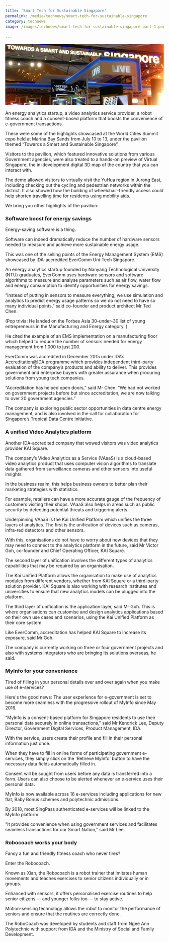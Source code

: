 ```yaml
---
title: 'Smart Tech for Sustainable Singapore'
permalink: /media/technews/smart-tech-for-sustainable-singapore
category: technews
image: /images/technews/smart-tech-for-sustainable-singapore-part-1.png

---
```



![Smart Tech for Sustainable Singapore](/images/technews/smart-tech-for-sustainable-singapore-part-1.png)

An energy analytics startup, a video analytics service provider, a robot fitness coach and a consent-based platform that boosts the convenience of e-government transactions.

These were some of the highlights showcased at the World Cities Summit expo held at Marina Bay Sands from July 10 to 13, under the pavilion themed “Towards a Smart and Sustainable Singapore”.

Visitors to the pavilion, which featured innovative solutions from various Government agencies, were also treated to a hands-on preview of Virtual Singapore, the in-development digital 3D map of the country that you can interact with. 

The demo allowed visitors to virtually visit the YuHua region in Jurong East, including checking out the cycling and pedestrian networks within the district. It also showed how the building of wheelchair-friendly access could help shorten travelling time for residents using mobility aids.

We bring you other highlights of the pavilion:

### **Software boost for energy savings**
Energy-saving software is a thing.

Software can indeed dramatically reduce the number of hardware sensors needed to measure and achieve more sustainable energy usage. 

This was one of the selling points of the Energy Management System (EMS) showcased by IDA-accredited EverComm Uni-Tech Singapore. 

An energy analytics startup founded by Nanyang Technological University (NTU) graduates, EverComm uses hardware sensors and software algorithms to measure and analyse parameters such as air flow, water flow and energy consumption to identify opportunities for energy savings. 

“Instead of putting in sensors to measure everything, we use simulation and analytics to predict energy usage patterns so we do not need to have so many individual points,” said co-founder and product architect Mr Ted Chen. 

(Pop trivia: He landed on the Forbes Asia 30-under-30 list of young entrepreneurs in the Manufacturing and Energy category. ) 

He cited the example of an EMS implementation on a manufacturing floor which helped to reduce the number of sensors needed for energy management from 1,000 to just 200. 

EverComm was accredited in December 2015 under IDA’s Accreditation@IDA programme which provides independent third-party evaluation of the company’s products and ability to deliver. This provides government and enterprise buyers with greater assurance when procuring solutions from young tech companies. 

“Accreditation has helped open doors,” said Mr Chen. “We had not worked on government projects before but since accreditation, we are now talking to over 20 government agencies.” 

The company is exploring public sector opportunities in data centre energy management, and is also involved in the call for collaboration for Singapore’s Tropical Data Centre initiative.

### **A unified Video Analytics platform**
Another IDA-accredited company that wowed visitors was video analytics provider KAI Square. 

The company’s Video Analytics as a Service (VAaaS) is a cloud-based video analytics product that uses computer vision algorithms to translate data gathered from surveillance cameras and other sensors into useful insights.

In the business realm, this helps business owners to better plan their marketing strategies with statistics. 

For example, retailers can have a more accurate gauge of the frequency of customers visiting their shops. VAaaS also helps in areas such as public security by detecting potential threats and triggering alerts.

Underpinning VAaaS is the Kai Unified Platform which unifies the three layers of analytics. The first is the unification of devices such as cameras, infra-red detectors and other sensors.

With this, organisations do not have to worry about new devices that they may need to connect to the analytics platform in the future, said Mr Victor Goh, co-founder and Chief Operating Officer, KAI Square. 

The second layer of unification involves the different types of analytics capabilities that may be required by an organisation. 

The Kai Unified Platform allows the organisation to make use of analytics modules from different vendors, whether from KAI Square or a third-party solution provider. KAI Square is also working with research institutes and universities to ensure that new analytics models can be plugged into the platform. 

The third layer of unification is the application layer, said Mr Goh. This is where organisations can customise and design analytics applications based on their own use cases and scenarios, using the Kai Unified Platform as their core system. 

Like EverComm, accreditation has helped KAI Square to increase its exposure, said Mr Goh. 

The company is currently working on three or four government projects and also with systems integrators who are bringing its solutions overseas, he said.

### **MyInfo for your convenience**
Tired of filling in your personal details over and over again when you make use of e-services? 

Here's the good news: The user experience for e-government is set to become more seamless with the progressive rollout of MyInfo since May 2016. 

“MyInfo is a consent-based platform for Singapore residents to use their personal data securely in online transactions,” said Mr Kendrick Lee, Deputy Director, Government Digital Services, Product Management, IDA.

With the service, users create their profile and fill in their personal information just once. 

When they have to fill in online forms of participating government e-services, they simply click on the 'Retrieve MyInfo' button to have the necessary data fields automatically filled in. 

Consent will be sought from users before any data is transferred into a form. Users can also choose to be alerted whenever an e-service uses their personal data. 

MyInfo is now available across 16 e-services including applications for new flat, Baby Bonus schemes and polytechnic admissions. 

By 2018, most SingPass authenticated e-services will be linked to the MyInfo platform. 

“It provides convenience when using government services and facilitates seamless transactions for our Smart Nation,” said Mr Lee.

### **Robocoach works your body**
Fancy a fun and friendly fitness coach who never tires? 

Enter the Robocoach.

Known as Xian, the Robocoach is a robot trainer that imitates human movements and teaches exercises to senior citizens individually or in groups.

Enhanced with sensors, it offers personalised exercise routines to help senior citizens — and younger folks too  — to stay active. 

Motion-sensing technology allows the robot to monitor the performance of seniors and ensure that the routines are correctly done.

The RoboCoach was developed by students and staff from Ngee Ann Polytechnic with support from IDA and the Ministry of Social and Family Development. 
